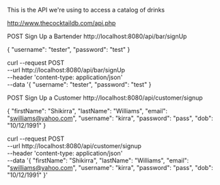 This is the API we're using to access a catalog of drinks

http://www.thecocktaildb.com/api.php

POST Sign Up a Bartender
http://localhost:8080/api/bar/signUp

{
	"username": "tester",
	"password": "test"
}

curl --request POST \
  --url http://localhost:8080/api/bar/signUp \
  --header 'content-type: application/json' \
  --data '{
	"username": "tester",
	"password": "test"
}

POST Sign Up a Customer
http://localhost:8080/api/customer/signup

{
	"firstName": "Shikirra",
	"lastName": "Williams",
	"email": "swilliams@yahoo.com",
	"username": "kirra",
	"password": "pass",
	"dob": "10/12/1991"
}

curl --request POST \
  --url http://localhost:8080/api/customer/signup \
  --header 'content-type: application/json' \
  --data '{
	"firstName": "Shikirra",
	"lastName": "Williams",
	"email": "swilliams@yahoo.com",
	"username": "kirra",
	"password": "pass",
	"dob": "10/12/1991"
}'